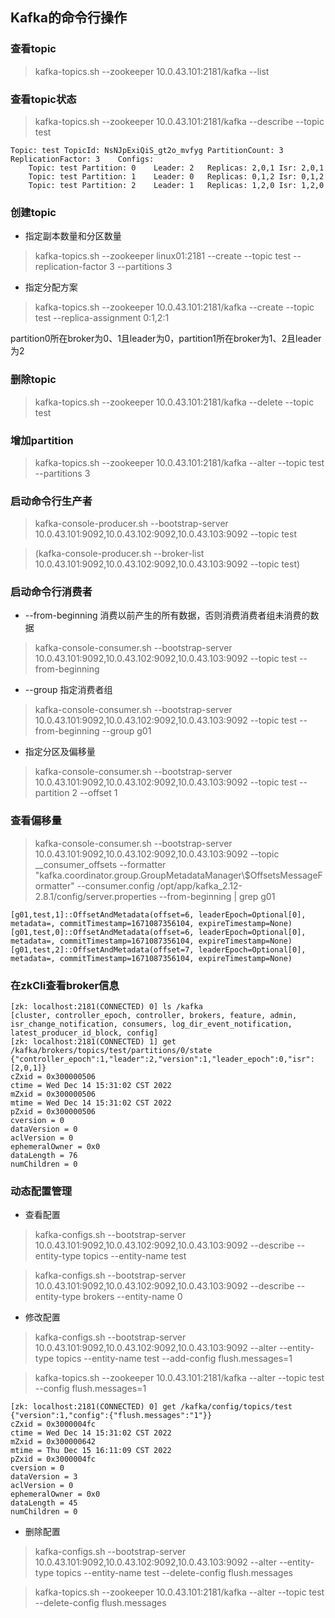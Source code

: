 ## **Kafka的命令行操作**

### 查看topic

> kafka-topics.sh --zookeeper 10.0.43.101:2181/kafka --list

### 查看topic状态

> kafka-topics.sh --zookeeper 10.0.43.101:2181/kafka --describe --topic test

```
Topic: test	TopicId: NsNJpExiQiS_gt2o_mvfyg	PartitionCount: 3	ReplicationFactor: 3	Configs: 
	Topic: test	Partition: 0	Leader: 2	Replicas: 2,0,1	Isr: 2,0,1
	Topic: test	Partition: 1	Leader: 0	Replicas: 0,1,2	Isr: 0,1,2
	Topic: test	Partition: 2	Leader: 1	Replicas: 1,2,0	Isr: 1,2,0
```

### 创建topic

- 指定副本数量和分区数量

> kafka-topics.sh --zookeeper linux01:2181 --create --topic test --replication-factor 3 --partitions 3

- 指定分配方案

> kafka-topics.sh --zookeeper 10.0.43.101:2181/kafka --create --topic test --replica-assignment 0:1,2:1

partition0所在broker为0、1且leader为0，partition1所在broker为1、2且leader为2

### 删除topic

> kafka-topics.sh --zookeeper 10.0.43.101:2181/kafka --delete --topic test

### 增加partition

> kafka-topics.sh --zookeeper 10.0.43.101:2181/kafka --alter --topic test --partitions 3

### 启动命令行生产者

> kafka-console-producer.sh --bootstrap-server 10.0.43.101:9092,10.0.43.102:9092,10.0.43.103:9092 --topic test

> (kafka-console-producer.sh --broker-list 10.0.43.101:9092,10.0.43.102:9092,10.0.43.103:9092 --topic test)

### 启动命令行消费者

- --from-beginning 消费以前产生的所有数据，否则消费消费者组未消费的数据

> kafka-console-consumer.sh --bootstrap-server 10.0.43.101:9092,10.0.43.102:9092,10.0.43.103:9092 --topic test --from-beginning

- --group 指定消费者组

> kafka-console-consumer.sh --bootstrap-server 10.0.43.101:9092,10.0.43.102:9092,10.0.43.103:9092 --topic test --from-beginning --group g01

- 指定分区及偏移量

> kafka-console-consumer.sh --bootstrap-server 10.0.43.101:9092,10.0.43.102:9092,10.0.43.103:9092 --topic test --partition 2 --offset 1

### 查看偏移量

> kafka-console-consumer.sh --bootstrap-server 10.0.43.101:9092,10.0.43.102:9092,10.0.43.103:9092 --topic __consumer_offsets --formatter "kafka.coordinator.group.GroupMetadataManager\\$OffsetsMessageFormatter" --consumer.config /opt/app/kafka_2.12-2.8.1/config/server.properties --from-beginning | grep g01

```
[g01,test,1]::OffsetAndMetadata(offset=6, leaderEpoch=Optional[0], metadata=, commitTimestamp=1671087356104, expireTimestamp=None)
[g01,test,0]::OffsetAndMetadata(offset=6, leaderEpoch=Optional[0], metadata=, commitTimestamp=1671087356104, expireTimestamp=None)
[g01,test,2]::OffsetAndMetadata(offset=7, leaderEpoch=Optional[0], metadata=, commitTimestamp=1671087356104, expireTimestamp=None)
```

### 在zkCli查看broker信息

```
[zk: localhost:2181(CONNECTED) 0] ls /kafka
[cluster, controller_epoch, controller, brokers, feature, admin, isr_change_notification, consumers, log_dir_event_notification, latest_producer_id_block, config]
[zk: localhost:2181(CONNECTED) 1] get /kafka/brokers/topics/test/partitions/0/state
{"controller_epoch":1,"leader":2,"version":1,"leader_epoch":0,"isr":[2,0,1]}
cZxid = 0x300000506
ctime = Wed Dec 14 15:31:02 CST 2022
mZxid = 0x300000506
mtime = Wed Dec 14 15:31:02 CST 2022
pZxid = 0x300000506
cversion = 0
dataVersion = 0
aclVersion = 0
ephemeralOwner = 0x0
dataLength = 76
numChildren = 0
```

### 动态配置管理

- 查看配置

> kafka-configs.sh --bootstrap-server 10.0.43.101:9092,10.0.43.102:9092,10.0.43.103:9092 --describe --entity-type topics --entity-name test

> kafka-configs.sh --bootstrap-server 10.0.43.101:9092,10.0.43.102:9092,10.0.43.103:9092 --describe --entity-type brokers --entity-name 0

- 修改配置

> kafka-configs.sh --bootstrap-server 10.0.43.101:9092,10.0.43.102:9092,10.0.43.103:9092 --alter --entity-type topics --entity-name test --add-config flush.messages=1

> kafka-topics.sh --zookeeper 10.0.43.101:2181/kafka --alter --topic test --config flush.messages=1

```
[zk: localhost:2181(CONNECTED) 0] get /kafka/config/topics/test
{"version":1,"config":{"flush.messages":"1"}}
cZxid = 0x3000004fc
ctime = Wed Dec 14 15:31:02 CST 2022
mZxid = 0x300000642
mtime = Thu Dec 15 16:11:09 CST 2022
pZxid = 0x3000004fc
cversion = 0
dataVersion = 3
aclVersion = 0
ephemeralOwner = 0x0
dataLength = 45
numChildren = 0
```

- 删除配置

> kafka-configs.sh --bootstrap-server 10.0.43.101:9092,10.0.43.102:9092,10.0.43.103:9092 --alter --entity-type topics --entity-name test --delete-config flush.messages

> kafka-topics.sh --zookeeper 10.0.43.101:2181/kafka --alter --topic test --delete-config flush.messages
